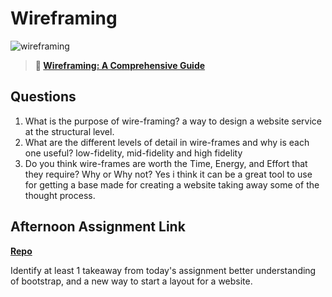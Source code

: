 # Wireframing

![wireframing](https://bcw.blob.core.windows.net/public/img/courses/2293087935019893)

> **📖 [Wireframing: A Comprehensive Guide](https://codeworksacademy.com/fs-student-guide/resources/wk1/06-Wireframing)**

## Questions

1. What is the purpose of wire-framing? 
a way to design a website service at the structural level.
2. What are the different levels of detail in wire-frames and why is each one useful?
low-fidelity, mid-fidelity and high fidelity
3. Do you think wire-frames are worth the Time, Energy, and Effort that they require? Why or Why not?
Yes i think it can be a great tool to use for getting a base made for creating a website taking away some of the thought process. 
## Afternoon Assignment Link

**[Repo](https://github.com/JacobNeitzell/<ASSIGNMENT_REPO>)**

Identify at least 1 takeaway from today's assignment
better understanding of bootstrap, and a new way to start a layout for a website. 